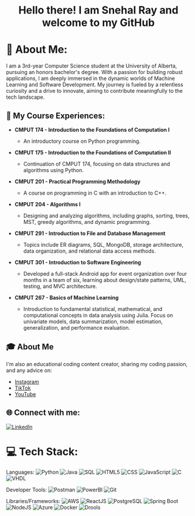 <h1 align="center">Hello there! I am Snehal Ray and welcome to my GitHub</h1>

# 💫 About Me:
I am a 3rd-year Computer Science student at the University of Alberta, pursuing an honors bachelor's degree. With a passion for building robust applications, I am deeply immersed in the dynamic worlds of Machine Learning and Software Development. My journey is fueled by a relentless curiosity and a drive to innovate, aiming to contribute meaningfully to the tech landscape.

## 🚀 My Course Experiences:
- **CMPUT 174 - Introduction to the Foundations of Computation I**
  - An introductory course on Python programming.

- **CMPUT 175 - Introduction to the Foundations of Computation II**
  - Continuation of CMPUT 174, focusing on data structures and algorithms using Python.

- **CMPUT 201 - Practical Programming Methodology**
  - A course on programming in C with an introduction to C++.

- **CMPUT 204 - Algorithms I**
  - Designing and analyzing algorithms, including graphs, sorting, trees, MST, greedy algorithms, and dynamic programming.

- **CMPUT 291 - Introduction to File and Database Management**
  - Topics include ER diagrams, SQL, MongoDB, storage architecture, data organization, and relational data access methods.

- **CMPUT 301 - Introduction to Software Engineering**
  - Developed a full-stack Android app for event organization over four months in a team of six, learning about design/state patterns, UML, testing, and MVC architecture.

- **CMPUT 267 - Basics of Machine Learning**
  - Introduction to fundamental statistical, mathematical, and computational concepts in data analysis using Julia. Focus on univariate models, data summarization, model estimation, generalization, and performance evaluation.



## 🎓 About Me

I'm also an educational coding content creator, sharing my coding passion, and any advice on:

- [Instagram](https://www.instagram.com/swerikcodes/)
- [TikTok](https://www.tiktok.com/@swerikcodes)
- [YouTube](https://www.youtube.com/channel/UCgKFOz_KrMbmypWrawtzDQg)


## 🌐 Connect with me:
[![LinkedIn](https://img.shields.io/badge/LinkedIn-%230077B5.svg?logo=linkedin&logoColor=white)](https://www.linkedin.com/in/erik-cupsa/)

# 💻 Tech Stack:
Languages: 
![Python](https://img.shields.io/badge/python-%233776AB.svg?style=for-the-badge&logo=python&logoColor=white) 
![Java](https://img.shields.io/badge/java-%23ED8B00.svg?style=for-the-badge&logo=java&logoColor=white) 
![SQL](https://img.shields.io/badge/sql-%2307405e.svg?style=for-the-badge&logo=postgresql&logoColor=white) 
![HTML5](https://img.shields.io/badge/html5-%23E34F26.svg?style=for-the-badge&logo=html5&logoColor=white) 
![CSS](https://img.shields.io/badge/css-%231572B6.svg?style=for-the-badge&logo=css3&logoColor=white) 
![JavaScript](https://img.shields.io/badge/javascript-%23323330.svg?style=for-the-badge&logo=javascript&logoColor=%23F7DF1E) 
![C](https://img.shields.io/badge/C-00599C?style=for-the-badge&logo=c&logoColor=white) 
![VHDL](https://img.shields.io/badge/VHDL-%234C709D.svg?style=for-the-badge&logo=V&logoColor=white)

Developer Tools: 
![Postman](https://img.shields.io/badge/Postman-FF6C37?style=for-the-badge&logo=postman&logoColor=white) 
![PowerBI](https://img.shields.io/badge/PowerBI-F2C811?style=for-the-badge&logo=powerbi&logoColor=black) 
![Git](https://img.shields.io/badge/git-%23F05033.svg?style=for-the-badge&logo=git&logoColor=white)

Libraries/Frameworks: 
![AWS](https://img.shields.io/badge/AWS-%23232F3E.svg?style=for-the-badge&logo=amazon-aws&logoColor=white) 
![ReactJS](https://img.shields.io/badge/react-%2320232a.svg?style=for-the-badge&logo=react&logoColor=%2361DAFB) 
![PostgreSQL](https://img.shields.io/badge/PostgreSQL-316192?style=for-the-badge&logo=postgresql&logoColor=white) 
![Spring Boot](https://img.shields.io/badge/Spring_Boot-F2F4F9?style=for-the-badge&logo=spring-boot) 
![NodeJS](https://img.shields.io/badge/node.js-6DA55F?style=for-the-badge&logo=node.js&logoColor=white) 
![Azure](https://img.shields.io/badge/Microsoft_Azure-0078D4?style=for-the-badge&logo=microsoft-azure&logoColor=white) 
![Docker](https://img.shields.io/badge/docker-%230db7ed.svg?style=for-the-badge&logo=docker&logoColor=white) 
![Drools](https://img.shields.io/badge/Drools-%23FF6347.svg?style=for-the-badge&logo=drools&logoColor=white)
